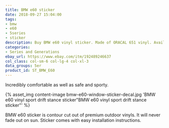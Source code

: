 ```yaml
---
title: BMW e60 sticker
date: 2018-09-27 15:04:00
tags:
- bmw
- e60
- 5series
- sticker
description: Buy BMW e60 vinyl sticker. Made of ORACAL 651 vinyl. Available in different colors.
categories:
- Series and Generations
ebay_url: https://www.ebay.com/itm/192489246637
col_class: col-sm-6 col-lg-4 col-xl-3
data_groups: 5er
product_id: ST_BMW_E60
---
```


Incredibly comfortable as well as safe and sporty.

<!-- more -->
{% asset_img content-image bmw-e60-window-sticker-decal.jpg 'BMW e60 vinyl sport drift stance sticker"BMW e60 vinyl sport drift stance sticker"' %}

BMW e60 sticker is contour cut out of premium outdoor vinyls. It will never fade out on sun. Sticker comes with easy installation instructions. 
